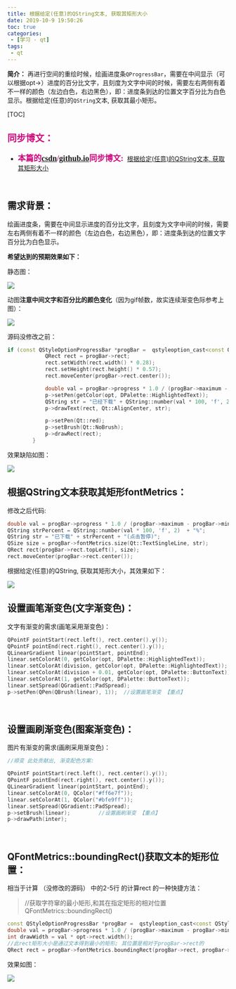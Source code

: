 ```yaml
---
title: 根据给定(任意)的QString文本, 获取其矩形大小
date: 2019-10-9 19:50:26
toc: true
categories: 
 - [学习 - qt]
tags: 
 - qt
---
```




**简介：**  再进行空间的重绘时候，绘画进度条`QProgressBar`，需要在中间显示（可以根据opt->）进度的百分比文字，且刻度为文字中间的时候，需要左右两侧有着不一样的颜色（左边白色，右边黑色），即：进度条到达的位置文字百分比为白色显示。根据给定(任意)的`QString`文本, 获取其最小矩形。

<!-- more -->

[TOC]

## <font color=#D0087E  face="幼圆">同步博文：</font>

- <font color=#D0087E  size=4 face="幼圆">**本篇的[csdn](https://blog.csdn.net/qq_33154343)/[github.io](https://touwoyimuli.github.io/)同步博文:** </font> [根据给定(任意)的QString文本, 获取其矩形大小](https://blog.csdn.net/qq_33154343/article/details/102468233) 

<br>

## 需求背景：

绘画进度条，需要在中间显示进度的百分比文字，且刻度为文字中间的时候，需要左右两侧有着不一样的颜色（左边白色，右边黑色），即：进度条到达的位置文字百分比为白色显示。

**希望达到的预期效果如下：**

静态图：

<img src="https://raw.githubusercontent.com/touwoyimuli/FigureBed/master/img/20191008224313.png"/>



动图**注意中间文字和百分比的颜色变化**（因为gif帧数，故实连续渐变色际参考上图）：

<img src="https://raw.githubusercontent.com/touwoyimuli/FigureBed/master/img/20191008231012.gif"/>

<br>

源码没修改之前：

```cpp
if (const QStyleOptionProgressBar *progBar =  qstyleoption_cast<const QStyleOptionProgressBar *>(opt)) {
            QRect rect = progBar->rect;
            rect.setWidth(rect.width() * 0.28);
            rect.setHeight(rect.height() * 0.57);
            rect.moveCenter(progBar->rect.center());

            double val = progBar->progress * 1.0 / (progBar->maximum - progBar->minimum);
            p->setPen(getColor(opt, DPalette::HighlightedText));
            QString str = "已经下载" + QString::number(val * 100, 'f', 2)  + "%(点击暂停)";
            p->drawText(rect, Qt::AlignCenter, str);

            p->setPen(Qt::red);
            p->setBrush(Qt::NoBrush);
            p->drawRect(rect);
        }
```

效果缺陷如图：

<img src="https://raw.githubusercontent.com/touwoyimuli/FigureBed/master/img/20191008223907.png"/>

<br>

## 根据QString文本获取其矩形fontMetrics：

修改之后代码:

```cpp
double val = progBar->progress * 1.0 / (progBar->maximum - progBar->minimum); 
QString strPercent = QString::number(val * 100, 'f', 2)  + "%";               
QString str = "已下载" + strPercent + "(点击暂停)";                                  
QSize size = progBar->fontMetrics.size(Qt::TextSingleLine, str);              
QRect rect(progBar->rect.topLeft(), size);                                    
rect.moveCenter(progBar->rect.center());  
```

根据给定(任意)的QString, 获取其矩形大小，其效果如下：

<img src="https://raw.githubusercontent.com/touwoyimuli/FigureBed/master/img/20191008224525.jpg"/>

<br>

## 设置画笔渐变色(文字渐变色)：

文字有渐变的需求(画笔采用渐变色)：

```cpp
QPointF pointStart(rect.left(), rect.center().y());                              
QPointF pointEnd(rect.right(), rect.center().y());                               
QLinearGradient linear(pointStart, pointEnd);                                    
linear.setColorAt(0, getColor(opt, DPalette::HighlightedText));                  
linear.setColorAt(division, getColor(opt, DPalette::HighlightedText));           
linear.setColorAt(division + 0.01, getColor(opt, DPalette::ButtonText));         
linear.setColorAt(1, getColor(opt, DPalette::ButtonText));                       
linear.setSpread(QGradient::PadSpread);                                          
p->setPen(QPen(QBrush(linear), 1));  //设置画笔渐变 【重点】
```

<br>

## 设置画刷渐变色(图案渐变色)：

图片有渐变的需求(画刷采用渐变色)：

```cpp
//顺变 此处贡献出, 渐变配色方案:

QPointF pointStart(rect.left(), rect.center().y());
QPointF pointEnd(rect.right(), rect.center().y());
QLinearGradient linear(pointStart, pointEnd);
linear.setColorAt(0, QColor("#ff6e7f"));
linear.setColorAt(1, QColor("#bfe9ff"));
linear.setSpread(QGradient::PadSpread);
p->setBrush(linear);         //设置画刷渐变 【重点】
p->drawPath(inter);
```

<br>

## QFontMetrics::boundingRect()获取文本的矩形位置：

相当于计算 （没修改的源码） 中的2-5行 的计算rect  的一种快捷方法：

> //获取字符窜的最小矩形,和其在指定矩形的相对位置QFontMetrics::boundingRect()

```cpp
const QStyleOptionProgressBar *progBar =  qstyleoption_cast<const QStyleOptionProgressBar *>(opt);
double val = progBar->progress * 1.0 / (progBar->maximum - progBar->minimum);
int drawWidth = val * opt->rect.width();
//此rect矩形大小是通过文本得到最小的矩形; 其位置是相对于progBar->rect的
QRect rect = progBar->fontMetrics.boundingRect(progBar->rect, progBar->textAlignment, progBar->text);   
```

效果如图：

<img src="https://raw.githubusercontent.com/touwoyimuli/FigureBed/master/img/20191008224956.jpg"/>